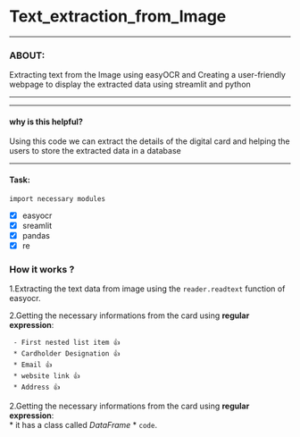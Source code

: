 # Text_extraction_from_Image
----
### ABOUT:
Extracting text from the Image using easyOCR and Creating a user-friendly webpage to display the extracted data using streamlit and python
***
----
#### why is this helpful?
Using this code we can extract the details of the digital card and helping the users to store the extracted data in a database 
****
#### Task:
`import necessary modules`
- [x] easyocr
- [x] sreamlit
- [x] pandas
- [x] re

### **How it works** ?
1.Extracting the text data from image using the  `reader.readtext` function of easyocr.

2.Getting the necessary informations from the card using **regular expression**:

     - First nested list item 👍
     * Cardholder Designation 👍
     * Email 👍
     * website link 👍
     * Address 👍
 2.Getting the necessary informations from the card using **regular expression**:    
      * it has a class called _DataFrame_
      * `code`.

